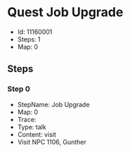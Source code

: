# Quest Job Upgrade

- Id: 11160001
- Steps: 1
- Map: 0

## Steps

### Step 0
- StepName:  Job Upgrade
- Map:  0
- Trace:  
- Type:  talk
- Content:  visit
- Visit NPC 1106, Gunther



